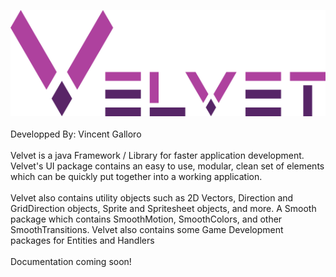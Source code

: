 ![alt text](Velvet_Logo.png)
\
\
Developped By: Vincent Galloro
\
\
Velvet is a java Framework / Library for faster application development. Velvet's UI package contains an easy to use, modular, clean set of elements which can be quickly put together into a working application.
\
\
Velvet also contains utility objects such as 2D Vectors, Direction and GridDirection objects, Sprite and Spritesheet objects, and more. A Smooth package which contains SmoothMotion, SmoothColors, and other SmoothTransitions. Velvet also contains some Game Development packages for Entities and Handlers
\
\
Documentation coming soon!

